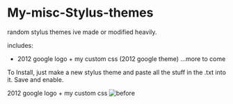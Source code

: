 # My-misc-Stylus-themes
random stylus themes ive made or modified heavily.

includes:
- 2012 google logo + my custom css (2012 google theme)
...more to come

To Install, just make a new stylus theme and paste all the stuff in the .txt into it. Save and enable.

2012 google logo + my custom css
![before]([https://i.imgur.com/NFlIDYt.png](https://i.imgur.com/79N9xX5.png))
